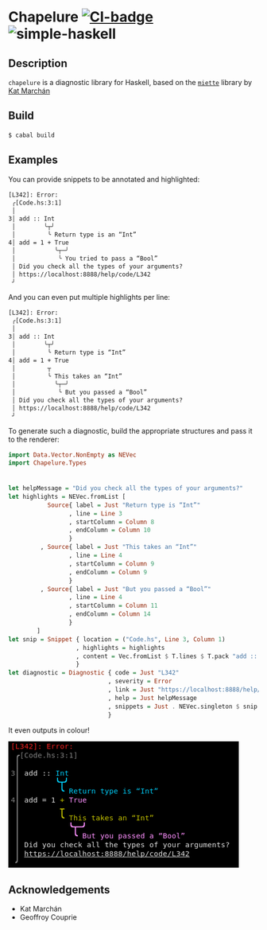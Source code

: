 # Chapelure [![CI-badge][CI-badge]][CI-url] ![simple-haskell][simple-haskell]

## Description

`chapelure` is a diagnostic library for Haskell, based on the [`miette`][miette] library by [Kat Marchán][kat's twitter]

## Build

```bash
$ cabal build 
```


## Examples

You can provide snippets to be annotated and highlighted:

```
[L342]: Error: 
 ╭[Code.hs:3:1] 
 │ 
3│ add :: Int
 │        ╰┬╯
 │         ╰ Return type is an “Int”
4│ add = 1 + True
 │           ╰┬─╯
 │            ╰ You tried to pass a “Bool”
 │ Did you check all the types of your arguments?
 │ https://localhost:8888/help/code/L342
 ╯ 
```

And you can even put multiple highlights per line:

```
[L342]: Error: 
 ╭[Code.hs:3:1] 
 │ 
3│ add :: Int
 │        ╰┬╯
 │         ╰ Return type is “Int”
4│ add = 1 + True
 │         ┬
 │         ╰ This takes an “Int”
 │           ╰┬─╯
 │            ╰ But you passed a “Bool”
 │ Did you check all the types of your arguments?
 │ https://localhost:8888/help/code/L342
 ╯ 
```

To generate such a diagnostic, build the appropriate structures and pass it to the renderer:

```haskell
import Data.Vector.NonEmpty as NEVec
import Chapelure.Types


let helpMessage = "Did you check all the types of your arguments?"
let highlights = NEVec.fromList [
           Source{ label = Just "Return type is “Int”"
                 , line = Line 3
                 , startColumn = Column 8
                 , endColumn = Column 10
                 }
         , Source{ label = Just "This takes an “Int”"
                 , line = Line 4
                 , startColumn = Column 9
                 , endColumn = Column 9
                 }
         , Source{ label = Just "But you passed a “Bool”"
                 , line = Line 4
                 , startColumn = Column 11
                 , endColumn = Column 14
                 }
        ]
let snip = Snippet { location = ("Code.hs", Line 3, Column 1)
                   , highlights = highlights
                   , content = Vec.fromList $ T.lines $ T.pack "add :: Int\nadd = 1 + True"
                   }
let diagnostic = Diagnostic { code = Just "L342"
                            , severity = Error
                            , link = Just "https://localhost:8888/help/code/L342"
                            , help = Just helpMessage
                            , snippets = Just . NEVec.singleton $ snip
                            }
```

It even outputs in colour!

![Colourful terminal output](./screenshots/chapelureprogress8.png)

## Acknowledgements

* Kat Marchán
* Geoffroy Couprie

[simple-haskell]: https://img.shields.io/badge/Simple-Haskell-purple?style=flat-square
[miette]: https://github.com/zkat/miette
[kat's twitter]: https://twitter.com/zkat__
[CI-badge]: https://img.shields.io/github/workflow/status/haskell-chapelure/chapelure/CI?style=flat-square
[CI-url]: https://github.com/haskell-chapelure/chapelure/actions
